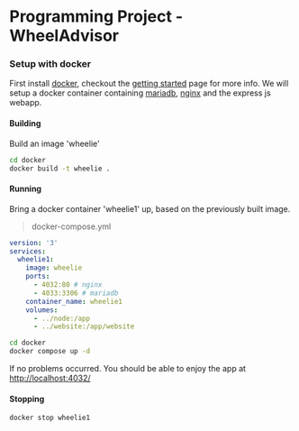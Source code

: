 # Programming Project - WheelAdvisor

### Setup with docker
First install [docker](https://docs.docker.com/engine/install/),
checkout the [getting started](https://docs.docker.com/get-started/) page for more info.
We will setup a docker container containing [mariadb](https://mariadb.org/), [nginx](https://www.nginx.com/) and the express js webapp.

#### Building
Build an image 'wheelie'
```bash
cd docker
docker build -t wheelie .
```
#### Running
Bring a docker container 'wheelie1' up, based on the previously built image.
> docker-compose.yml
```yaml
version: '3'
services:
  wheelie1:
    image: wheelie
    ports: 
      - 4032:80 # nginx
      - 4033:3306 # mariadb
    container_name: wheelie1
    volumes:
      - ../node:/app
      - ../website:/app/website
```
```bash
cd docker
docker compose up -d
```
If no problems occurred. You should be able to enjoy the app at
[http://localhost:4032/](http://localhost:4032/)

#### Stopping
```bash
docker stop wheelie1
```
